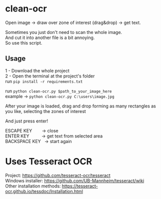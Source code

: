 # clean-ocr
Open image -> draw over zone of interest (drag&drop) -> get text.

Sometimes you just don't need to scan the whole image. </br>
And cut it into another file is a bit annoying. </br>
So use this script. </br>

## Usage
1 - Download the whole project </br>
2 - Open the terminal at the project's folder </br>
run ```pip install -r requirements.txt``` </br>

run ```python clean-ocr.py $path_to_your_image_here``` </br>
example -> ```python clean-ocr.py C:\users\image.jpg``` </br>

After your image is loaded, drag and drop forming as many rectangles as you like, selecting the zones of interest </br>

And just press enter!

ESCAPE KEY &nbsp; &nbsp; &nbsp; &nbsp;-> close </br>
ENTER KEY &nbsp; &nbsp; &nbsp; &nbsp; &nbsp;-> get text from selected area </br>
BACKSPACE KEY  &nbsp; -> start again</br>

# Uses Tesseract OCR 
Project: https://github.com/tesseract-ocr/tesseract </br>
Windows installer: https://github.com/UB-Mannheim/tesseract/wiki </br>
Other installation methods: https://tesseract-ocr.github.io/tessdoc/Installation.html </br>

